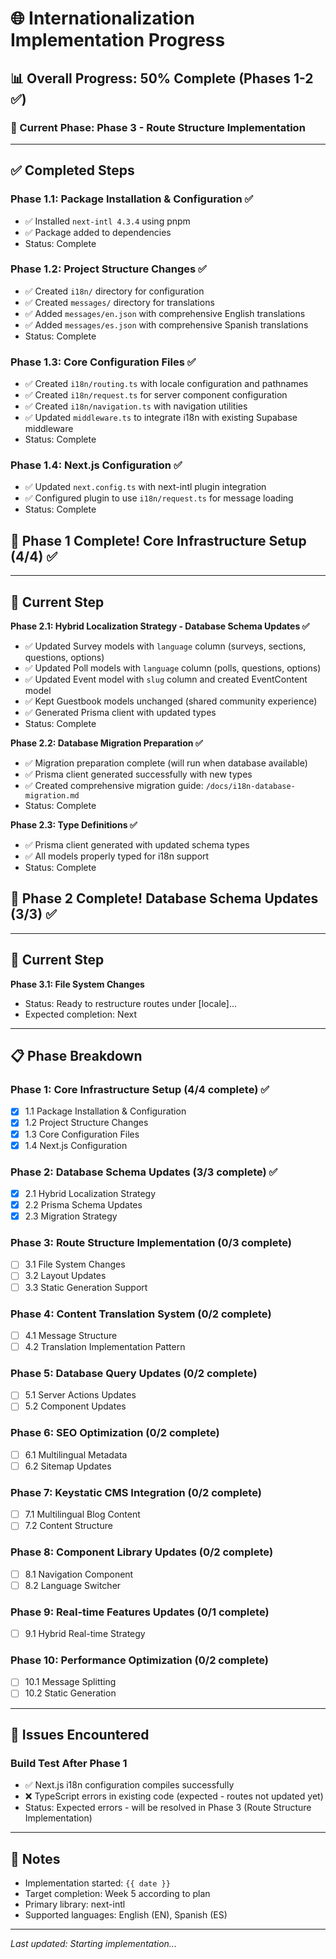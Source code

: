 # 🌐 Internationalization Implementation Progress

## 📊 Overall Progress: 50% Complete (Phases 1-2 ✅)

### 🎯 Current Phase: Phase 3 - Route Structure Implementation

---

## ✅ Completed Steps

### Phase 1.1: Package Installation & Configuration ✅
- ✅ Installed `next-intl 4.3.4` using pnpm
- ✅ Package added to dependencies
- Status: Complete

### Phase 1.2: Project Structure Changes ✅
- ✅ Created `i18n/` directory for configuration
- ✅ Created `messages/` directory for translations
- ✅ Added `messages/en.json` with comprehensive English translations
- ✅ Added `messages/es.json` with comprehensive Spanish translations
- Status: Complete

### Phase 1.3: Core Configuration Files ✅
- ✅ Created `i18n/routing.ts` with locale configuration and pathnames
- ✅ Created `i18n/request.ts` for server component configuration
- ✅ Created `i18n/navigation.ts` with navigation utilities
- ✅ Updated `middleware.ts` to integrate i18n with existing Supabase middleware
- Status: Complete

### Phase 1.4: Next.js Configuration ✅
- ✅ Updated `next.config.ts` with next-intl plugin integration
- ✅ Configured plugin to use `i18n/request.ts` for message loading
- Status: Complete

## 🎉 Phase 1 Complete! Core Infrastructure Setup (4/4) ✅

---

## 🚧 Current Step

**Phase 2.1: Hybrid Localization Strategy - Database Schema Updates ✅**
- ✅ Updated Survey models with `language` column (surveys, sections, questions, options)  
- ✅ Updated Poll models with `language` column (polls, questions, options)
- ✅ Updated Event model with `slug` column and created EventContent model
- ✅ Kept Guestbook models unchanged (shared community experience)
- ✅ Generated Prisma client with updated types
- Status: Complete

**Phase 2.2: Database Migration Preparation ✅**
- ✅ Migration preparation complete (will run when database available)
- ✅ Prisma client generated successfully with new types
- ✅ Created comprehensive migration guide: `/docs/i18n-database-migration.md`
- Status: Complete

**Phase 2.3: Type Definitions ✅**
- ✅ Prisma client generated with updated schema types
- ✅ All models properly typed for i18n support
- Status: Complete

## 🎉 Phase 2 Complete! Database Schema Updates (3/3) ✅

---

## 🚧 Current Step

**Phase 3.1: File System Changes**
- Status: Ready to restructure routes under [locale]...
- Expected completion: Next

---

## 📋 Phase Breakdown

### Phase 1: Core Infrastructure Setup (4/4 complete) ✅
- [x] 1.1 Package Installation & Configuration
- [x] 1.2 Project Structure Changes  
- [x] 1.3 Core Configuration Files
- [x] 1.4 Next.js Configuration

### Phase 2: Database Schema Updates (3/3 complete) ✅
- [x] 2.1 Hybrid Localization Strategy
- [x] 2.2 Prisma Schema Updates  
- [x] 2.3 Migration Strategy

### Phase 3: Route Structure Implementation (0/3 complete)
- [ ] 3.1 File System Changes
- [ ] 3.2 Layout Updates
- [ ] 3.3 Static Generation Support

### Phase 4: Content Translation System (0/2 complete)
- [ ] 4.1 Message Structure
- [ ] 4.2 Translation Implementation Pattern

### Phase 5: Database Query Updates (0/2 complete)
- [ ] 5.1 Server Actions Updates
- [ ] 5.2 Component Updates

### Phase 6: SEO Optimization (0/2 complete)
- [ ] 6.1 Multilingual Metadata
- [ ] 6.2 Sitemap Updates

### Phase 7: Keystatic CMS Integration (0/2 complete)
- [ ] 7.1 Multilingual Blog Content
- [ ] 7.2 Content Structure

### Phase 8: Component Library Updates (0/2 complete)
- [ ] 8.1 Navigation Component
- [ ] 8.2 Language Switcher

### Phase 9: Real-time Features Updates (0/1 complete)
- [ ] 9.1 Hybrid Real-time Strategy

### Phase 10: Performance Optimization (0/2 complete)
- [ ] 10.1 Message Splitting
- [ ] 10.2 Static Generation

---

## 🐛 Issues Encountered

### Build Test After Phase 1
- ✅ Next.js i18n configuration compiles successfully  
- ❌ TypeScript errors in existing code (expected - routes not updated yet)
- Status: Expected errors - will be resolved in Phase 3 (Route Structure Implementation)

---

## 📝 Notes

- Implementation started: `{{ date }}`
- Target completion: Week 5 according to plan
- Primary library: next-intl
- Supported languages: English (EN), Spanish (ES)

---

*Last updated: Starting implementation...*